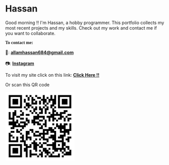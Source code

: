 # Hassan
Good morning !! I'm Hassan, a hobby programmer. This portfolio collects my most recent projects and my skills. Check out my work and contact me if you want to collaborate.

<p class="text">To contact me:</p>

📧: <a href="mailto: allamhassan684@gmail.com"><strong>allamhassan684@gmail.com</strong></a>
<br>
<br>
📷: <a href="https://www.instagram.com/hassuna_05/"><strong>Instagram</strong></a>

To visit my site click on this link: <a href="https://portfoliioo.github.io/h/"><strong>Click Here !!</strong></a>

Or scan this QR code

<img src="images/QRCode.png" width="220" height="220">

<style>
  .text{
    font-weight: bold;
    font-family: cursive;
  }
</style>
